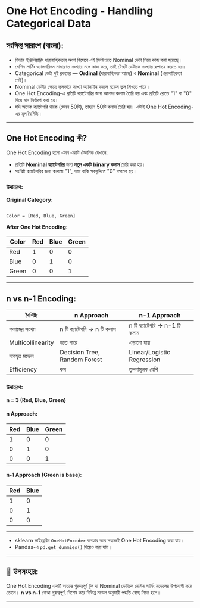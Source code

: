 
# One Hot Encoding - Handling Categorical Data

##  সংক্ষিপ্ত সারাংশ (বাংলা):

-   ফিচার ইঞ্জিনিয়ারিং ধারাবাহিকতার অংশ হিসেবে এই ভিডিওতে Nominal ডেটা নিয়ে কাজ করা হয়েছে।
-   মেশিন লার্নিং অ্যালগরিদম সাধারণত সংখ্যার সঙ্গে কাজ করে, তাই টেক্সট ডেটাকে সংখ্যায় রূপান্তর করতে হয়।
-   Categorical ডেটা দুই রকমের — **Ordinal** (ধারাবাহিকতা আছে) ও **Nominal** (ধারাবাহিকতা নেই)।
-   Nominal ডেটার ক্ষেত্রে ভুলভাবে সংখ্যা অ্যাসাইন করলে মডেল ভুল শিখতে পারে।
-    One Hot Encoding-এ প্রতিটি ক্যাটেগরির জন্য আলাদা কলাম তৈরি হয় এবং প্রতিটি রোতে "1" বা "0" দিয়ে মান নির্ধারণ করা হয়।
-   যদি অনেক ক্যাটেগরি থাকে (যেমন 50টি), তাহলে 50টি কলাম তৈরি হয়। এটাই One Hot Encoding-এর মূল বৈশিষ্ট্য।

---

##  One Hot Encoding কী?

One Hot Encoding হলো এমন একটি টেকনিক যেখানে:

- প্রতিটি **Nominal ক্যাটেগরির** জন্য **নতুন একটি binary কলাম** তৈরি করা হয়।
- সংশ্লিষ্ট ক্যাটেগরির জন্য কলামে "1", আর বাকি সবগুলিতে "0" বসানো হয়।

### উদাহরণ:

**Original Category:**
```

Color = [Red, Blue, Green]

```

**After One Hot Encoding:**

| Color   | Red | Blue | Green |
|---------|-----|------|-------|
| Red     | 1   | 0    | 0     |
| Blue    | 0   | 1    | 0     |
| Green   | 0   | 0    | 1     |

---

##  n vs n-1 Encoding:

| বৈশিষ্ট্য         | n Approach                     | n-1 Approach                      |
|------------------|--------------------------------|----------------------------------|
| কলামের সংখ্যা     | n টি ক্যাটেগরি → n টি কলাম     | n টি ক্যাটেগরি → n-1 টি কলাম     |
| Multicollinearity | হতে পারে                      | এড়ানো যায়                       |
| ব্যবহৃত মডেল     | Decision Tree, Random Forest  | Linear/Logistic Regression       |
| Efficiency       | কম                              | তুলনামূলক বেশি                   |

### উদাহরণ:

**n = 3 (Red, Blue, Green)**

#### n Approach:
| Red | Blue | Green |
|-----|------|-------|
| 1   | 0    | 0     |
| 0   | 1    | 0     |
| 0   | 0    | 1     |

#### n-1 Approach (Green is base):
| Red | Blue |
|-----|------|
| 1   | 0    |
| 0   | 1    |
| 0   | 0    | ← Green

---


- sklearn লাইব্রেরির `OneHotEncoder` ব্যবহার করে সহজেই One Hot Encoding করা যায়।
- Pandas-এ `pd.get_dummies()` দিয়েও করা যায়।

---

## 🏁 উপসংহার:

One Hot Encoding একটি অত্যন্ত গুরুত্বপূর্ণ টুল যা Nominal ডেটাকে মেশিন লার্নিং মডেলের উপযোগী করে তোলে। **n vs n-1** বোঝা গুরুত্বপূর্ণ, বিশেষ করে বিভিন্ন মডেল অনুযায়ী পদ্ধতি বেছে নিতে হলে।

---
